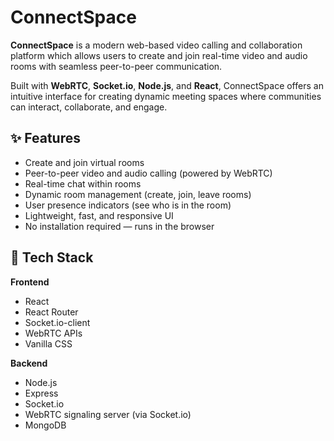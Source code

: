 # ConnectSpace

**ConnectSpace** is a modern web-based video calling and collaboration platform which allows users to create and join real-time video and audio rooms with seamless peer-to-peer communication.

Built with **WebRTC**, **Socket.io**, **Node.js**, and **React**, ConnectSpace offers an intuitive interface for creating dynamic meeting spaces where communities can interact, collaborate, and engage.

## ✨ Features

- Create and join virtual rooms
- Peer-to-peer video and audio calling (powered by WebRTC)
- Real-time chat within rooms
- Dynamic room management (create, join, leave rooms)
- User presence indicators (see who is in the room)
- Lightweight, fast, and responsive UI
- No installation required — runs in the browser

## 🚀 Tech Stack

**Frontend**

- React
- React Router
- Socket.io-client
- WebRTC APIs
- Vanilla CSS

**Backend**

- Node.js
- Express
- Socket.io
- WebRTC signaling server (via Socket.io)
- MongoDB
